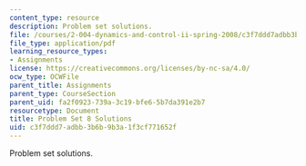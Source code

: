 ```yaml
---
content_type: resource
description: Problem set solutions.
file: /courses/2-004-dynamics-and-control-ii-spring-2008/c3f7ddd7adbb3b6b9b3a1f3cf771652f_ps8soln.pdf
file_type: application/pdf
learning_resource_types:
- Assignments
license: https://creativecommons.org/licenses/by-nc-sa/4.0/
ocw_type: OCWFile
parent_title: Assignments
parent_type: CourseSection
parent_uid: fa2f0923-739a-3c19-bfe6-5b7da391e2b7
resourcetype: Document
title: Problem Set 8 Solutions
uid: c3f7ddd7-adbb-3b6b-9b3a-1f3cf771652f
---
```

Problem set solutions.